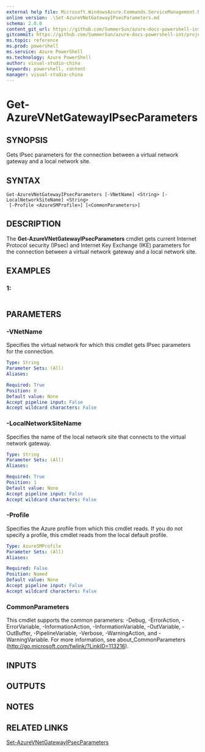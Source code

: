 ```yaml
---
external help file: Microsoft.WindowsAzure.Commands.ServiceManagement.Network.dll-Help.xml
online version: .\Set-AzureVNetGatewayIPsecParameters.md
schema: 2.0.0
content_git_url: https://github.com/SummerSun/azure-docs-powershell-int/projects/azure-docs-powershell-int/azureps-cmdlets-docs/ServiceManagement/Azure.Networking/v2.0/CmdletMDs/Get-AzureVNetGatewayIPsecParameters.md
gitcommit: https://github.com/SummerSun/azure-docs-powershell-int/projects/azure-docs-powershell-int/azureps-cmdlets-docs/ServiceManagement/Azure.Networking/v2.0/CmdletMDs/Get-AzureVNetGatewayIPsecParameters.md
ms.topic: reference
ms.prod: powershell
ms.service: Azure PowerShell
ms.technology: Azure PowerShell
author: visual-studio-china
keywords: powershell, content
manager: visual-studio-china
---
```


# Get-AzureVNetGatewayIPsecParameters

## SYNOPSIS
Gets IPsec parameters for the connection between a virtual network gateway and a local network site.

## SYNTAX

```
Get-AzureVNetGatewayIPsecParameters [-VNetName] <String> [-LocalNetworkSiteName] <String>
 [-Profile <AzureSMProfile>] [<CommonParameters>]
```

## DESCRIPTION
The **Get-AzureVNetGatewayIPsecParameters** cmdlet gets current Internet Protocol security (IPsec) and Internet Key Exchange (IKE) parameters for the connection between a virtual network gateway and a local network site.

## EXAMPLES

### 1:
```

```

## PARAMETERS

### -VNetName
Specifies the virtual network for which this cmdlet gets IPsec parameters for the connection.

```yaml
Type: String
Parameter Sets: (All)
Aliases: 

Required: True
Position: 0
Default value: None
Accept pipeline input: False
Accept wildcard characters: False
```

### -LocalNetworkSiteName
Specifies the name of the local network site that connects to the virtual network gateway.

```yaml
Type: String
Parameter Sets: (All)
Aliases: 

Required: True
Position: 1
Default value: None
Accept pipeline input: False
Accept wildcard characters: False
```

### -Profile
Specifies the Azure profile from which this cmdlet reads.
If you do not specify a profile, this cmdlet reads from the local default profile.

```yaml
Type: AzureSMProfile
Parameter Sets: (All)
Aliases: 

Required: False
Position: Named
Default value: None
Accept pipeline input: False
Accept wildcard characters: False
```

### CommonParameters
This cmdlet supports the common parameters: -Debug, -ErrorAction, -ErrorVariable, -InformationAction, -InformationVariable, -OutVariable, -OutBuffer, -PipelineVariable, -Verbose, -WarningAction, and -WarningVariable. For more information, see about_CommonParameters (http://go.microsoft.com/fwlink/?LinkID=113216).

## INPUTS

## OUTPUTS

## NOTES

## RELATED LINKS

[Set-AzureVNetGatewayIPsecParameters](.\Set-AzureVNetGatewayIPsecParameters.md)

